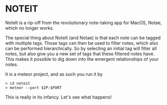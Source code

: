 # NOTEIT

NoteIt is a rip-off from the revolutionary note-taking app for MacOS, Notae,
which no longer works.

The special thing about NoteIt (and Notae) is that each note can be tagged with multiple
tags. Those tags can then be used to filter notes, which also can be performed hierarchically. So by selecting an initial tag will filter all notes, but also give you a new set of tags that these filtered notes have. This makes it possible to dig down into the emergent relationships of your notes.

It is a meteor project, and as such you run it by

    > cd noteit
    > meteor --port $IP:$PORT

This is really in its infancy. Let's see what happens!
